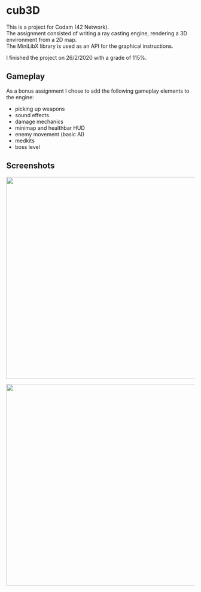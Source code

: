 # cub3D

This is a project for Codam (42 Network). <br>
The assignment consisted of writing a ray casting engine, rendering a 3D environment from a 2D map. <br>
The MiniLibX library is used as an API for the graphical instructions.

I finished the project on 26/2/2020 with a grade of 115%.

## Gameplay

As a bonus assignment I chose to add the following gameplay elements to the engine:

- picking up weapons
- sound effects
- damage mechanics
- minimap and healthbar HUD
- enemy movement (basic AI)
- medkits
- boss level

## Screenshots

<p align="center">
  <img width="960" height="540" src="https://i.ibb.co/N9bskLS/Screen-Shot-2020-09-03-at-8-29-38-PM.png">
</p>

<p align="center">
  <img width="960" height="540" src="https://i.ibb.co/yfGzq6y/Screen-Shot-2020-09-03-at-8-35-44-PM.png">
</p>

